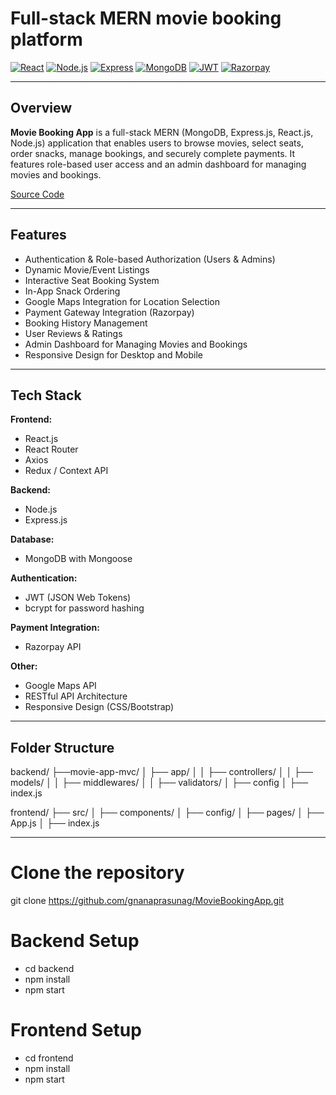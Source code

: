 #  Full-stack MERN movie booking platform

[![React](https://img.shields.io/badge/Frontend-React.js-blue)](#)
[![Node.js](https://img.shields.io/badge/Backend-Node.js-green)](#)
[![Express](https://img.shields.io/badge/Server-Express.js-lightgrey)](#)
[![MongoDB](https://img.shields.io/badge/Database-MongoDB-brightgreen)](#)
[![JWT](https://img.shields.io/badge/Auth-JWT-orange)](#)
[![Razorpay](https://img.shields.io/badge/Payment-Razorpay-important)](#)

---

##  Overview

**Movie Booking App** is a full-stack MERN (MongoDB, Express.js, React.js, Node.js) application that enables users to browse movies, select seats, order snacks, manage bookings, and securely complete payments. It features role-based user access and an admin dashboard for managing movies and bookings.
 
[Source Code](https://github.com/gnanaprasunag/MovieBookingApp)

---

##  Features

- Authentication & Role-based Authorization (Users & Admins)
- Dynamic Movie/Event Listings
- Interactive Seat Booking System
- In-App Snack Ordering
- Google Maps Integration for Location Selection
- Payment Gateway Integration (Razorpay)
- Booking History Management
- User Reviews & Ratings
- Admin Dashboard for Managing Movies and Bookings
- Responsive Design for Desktop and Mobile

---

##  Tech Stack

**Frontend:**  
- React.js  
- React Router  
- Axios  
- Redux / Context API

**Backend:**  
- Node.js  
- Express.js

**Database:**  
- MongoDB with Mongoose

**Authentication:**  
- JWT (JSON Web Tokens)  
- bcrypt for password hashing

**Payment Integration:**  
- Razorpay API

**Other:**  
- Google Maps API  
- RESTful API Architecture  
- Responsive Design (CSS/Bootstrap)

---

##  Folder Structure

backend/
├──movie-app-mvc/
│   ├── app/
│   │   ├── controllers/
│   │   ├── models/
│   │   ├── middlewares/
│   │   ├── validators/
│   ├── config
│   ├── index.js

frontend/
├── src/
│   ├── components/
│   ├── config/
│   ├── pages/
│   ├── App.js
│   ├── index.js


---


# Clone the repository
git clone https://github.com/gnanaprasunag/MovieBookingApp.git

# Backend Setup
- cd backend
- npm install
- npm start

# Frontend Setup
- cd frontend
- npm install
- npm start
